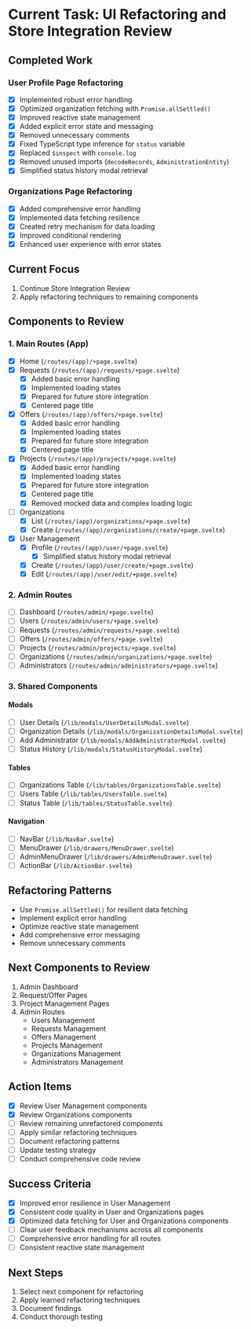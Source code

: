 # Current Task: UI Refactoring and Store Integration Review

## Completed Work
### User Profile Page Refactoring
- [x] Implemented robust error handling
- [x] Optimized organization fetching with `Promise.allSettled()`
- [x] Improved reactive state management
- [x] Added explicit error state and messaging
- [x] Removed unnecessary comments
- [x] Fixed TypeScript type inference for `status` variable
- [x] Replaced `$inspect` with `console.log`
- [x] Removed unused imports (`decodeRecords`, `AdministrationEntity`)
- [x] Simplified status history modal retrieval

### Organizations Page Refactoring
- [x] Added comprehensive error handling
- [x] Implemented data fetching resilience
- [x] Created retry mechanism for data loading
- [x] Improved conditional rendering
- [x] Enhanced user experience with error states

## Current Focus
1. Continue Store Integration Review
2. Apply refactoring techniques to remaining components

## Components to Review
### 1. Main Routes (App)
- [x] Home (`/routes/(app)/+page.svelte`)
- [x] Requests (`/routes/(app)/requests/+page.svelte`)
  - [x] Added basic error handling
  - [x] Implemented loading states
  - [x] Prepared for future store integration
  - [x] Centered page title
- [x] Offers (`/routes/(app)/offers/+page.svelte`)
  - [x] Added basic error handling
  - [x] Implemented loading states
  - [x] Prepared for future store integration
  - [x] Centered page title
- [x] Projects (`/routes/(app)/projects/+page.svelte`)
  - [x] Added basic error handling
  - [x] Implemented loading states
  - [x] Prepared for future store integration
  - [x] Centered page title
  - [x] Removed mocked data and complex loading logic
- [ ] Organizations
  - [x] List (`/routes/(app)/organizations/+page.svelte`)
  - [x] Create (`/routes/(app)/organizations/create/+page.svelte`)
- [x] User Management
  - [x] Profile (`/routes/(app)/user/+page.svelte`)
    - [x] Simplified status history modal retrieval
  - [x] Create (`/routes/(app)/user/create/+page.svelte`)
  - [x] Edit (`/routes/(app)/user/edit/+page.svelte`)

### 2. Admin Routes
- [ ] Dashboard (`/routes/admin/+page.svelte`)
- [ ] Users (`/routes/admin/users/+page.svelte`)
- [ ] Requests (`/routes/admin/requests/+page.svelte`)
- [ ] Offers (`/routes/admin/offers/+page.svelte`)
- [ ] Projects (`/routes/admin/projects/+page.svelte`)
- [ ] Organizations (`/routes/admin/organizations/+page.svelte`)
- [ ] Administrators (`/routes/admin/administrators/+page.svelte`)

### 3. Shared Components
#### Modals
- [ ] User Details (`/lib/modals/UserDetailsModal.svelte`)
- [ ] Organization Details (`/lib/modals/OrganizationDetailsModal.svelte`)
- [ ] Add Administrator (`/lib/modals/AddAdministratorModal.svelte`)
- [ ] Status History (`/lib/modals/StatusHistoryModal.svelte`)

#### Tables
- [ ] Organizations Table (`/lib/tables/OrganizationsTable.svelte`)
- [ ] Users Table (`/lib/tables/UsersTable.svelte`)
- [ ] Status Table (`/lib/tables/StatusTable.svelte`)

#### Navigation
- [ ] NavBar (`/lib/NavBar.svelte`)
- [ ] MenuDrawer (`/lib/drawers/MenuDrawer.svelte`)
- [ ] AdminMenuDrawer (`/lib/drawers/AdminMenuDrawer.svelte`)
- [ ] ActionBar (`/lib/ActionBar.svelte`)

## Refactoring Patterns
- Use `Promise.allSettled()` for resilient data fetching
- Implement explicit error handling
- Optimize reactive state management
- Add comprehensive error messaging
- Remove unnecessary comments

## Next Components to Review
1. Admin Dashboard
2. Request/Offer Pages
3. Project Management Pages
4. Admin Routes
   - Users Management
   - Requests Management
   - Offers Management
   - Projects Management
   - Organizations Management
   - Administrators Management

## Action Items
- [x] Review User Management components
- [x] Review Organizations components
- [ ] Review remaining unrefactored components
- [ ] Apply similar refactoring techniques
- [ ] Document refactoring patterns
- [ ] Update testing strategy
- [ ] Conduct comprehensive code review

## Success Criteria
- [x] Improved error resilience in User Management
- [x] Consistent code quality in User and Organizations pages
- [x] Optimized data fetching for User and Organizations components
- [ ] Clear user feedback mechanisms across all components
- [ ] Comprehensive error handling for all routes
- [ ] Consistent reactive state management

## Next Steps
1. Select next component for refactoring
2. Apply learned refactoring techniques
3. Document findings
4. Conduct thorough testing